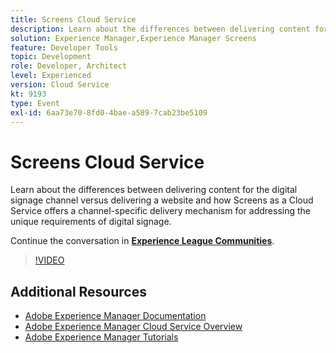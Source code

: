```yaml
---
title: Screens Cloud Service
description: Learn about the differences between delivering content for the digital signage channel versus delivering a website and how Screens as a Cloud Service offers a channel-specific delivery mechanism for addressing the unique requirements of digital signage.
solution: Experience Manager,Experience Manager Screens
feature: Developer Tools
topic: Development
role: Developer, Architect
level: Experienced
version: Cloud Service
kt: 9193
type: Event
exl-id: 6aa73e70-8fd0-4bae-a589-7cab23be5109
---
```

# Screens Cloud Service

Learn about the differences between delivering content for the digital signage channel versus delivering a website and how Screens as a Cloud Service offers a channel-specific delivery mechanism for addressing the unique requirements of digital signage.

Continue the conversation in **[Experience League Communities](https://adobe.ly/3umX8Be)**.

>[!VIDEO](https://video.tv.adobe.com/v/337885/?quality=12&learn=on&hidetitle=true)

## Additional Resources

- [Adobe Experience Manager Documentation](https://experienceleague.adobe.com/docs/experience-manager-cloud-service.html)
- [Adobe Experience Manager Cloud Service Overview](https://experienceleague.adobe.com/docs/experience-manager-cloud-service/overview/home.html)
- [Adobe Experience Manager Tutorials](https://experienceleague.adobe.com/docs/experience-manager-tutorials.html)
